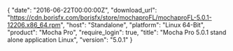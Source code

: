 {
  "date": "2016-06-22T00:00:00Z",
  "download_url": "https://cdn.borisfx.com/borisfx/store/mochaproFL/mochaproFL-5.0.1-12206.x86_64.rpm",
  "host": "Standalone",
  "platform": "Linux 64-Bit",
  "product": "Mocha Pro",
  "require_login": true,
  "title": "Mocha Pro 5.0.1 stand alone application Linux",
  "version": "5.0.1"
}
